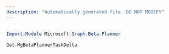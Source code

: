 ```yaml
---
description: "Automatically generated file. DO NOT MODIFY"
---
```


```powershell

Import-Module Microsoft.Graph.Beta.Planner

Get-MgBetaPlannerTaskDelta

```